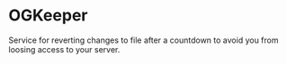 # OGKeeper
Service for reverting changes to file after a countdown to avoid you from loosing access to your server.
